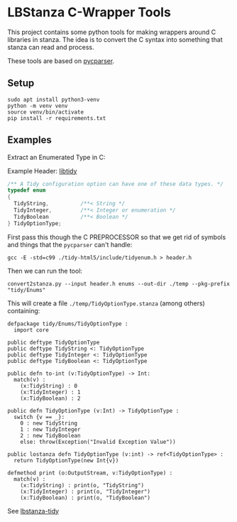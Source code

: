 # LBStanza C-Wrapper Tools

This project contains some python tools for making wrappers around C libraries in stanza. The idea is to convert the C syntax into something that stanza can read and process.

These tools are based on [pycparser](https://github.com/eliben/pycparser).

## Setup

```
sudo apt install python3-venv
python -m venv venv
source venv/bin/activate
pip install -r requirements.txt
```

## Examples

Extract an Enumerated Type in C:

Example Header: [libtidy](https://github.com/htacg/tidy-html5/blob/a873a190e10227c47c675b8c89e6619659784db9/include/tidyenum.h#L692)

```c
/** A Tidy configuration option can have one of these data types. */
typedef enum
{
  TidyString,          /**< String */
  TidyInteger,         /**< Integer or enumeration */
  TidyBoolean          /**< Boolean */
} TidyOptionType;

```

First pass this though the C PREPROCESSOR so that we get rid of
symbols and things that the `pycparser` can't handle:

```
gcc -E -std=c99 ./tidy-html5/include/tidyenum.h > header.h
```

Then we can run the tool:
```
convert2stanza.py --input header.h enums --out-dir ./temp --pkg-prefix "tidy/Enums"
```

This will create a file `./temp/TidyOptionType.stanza` (among others) containing:

```
defpackage tidy/Enums/TidyOptionType :
  import core

public deftype TidyOptionType
public deftype TidyString <: TidyOptionType
public deftype TidyInteger <: TidyOptionType
public deftype TidyBoolean <: TidyOptionType

public defn to-int (v:TidyOptionType) -> Int:
  match(v) :
    (x:TidyString) : 0
    (x:TidyInteger) : 1
    (x:TidyBoolean) : 2

public defn TidyOptionType (v:Int) -> TidyOptionType :
  switch {v == _}:
    0 : new TidyString
    1 : new TidyInteger
    2 : new TidyBoolean
    else: throw(Exception("Invalid Exception Value"))

public lostanza defn TidyOptionType (v:int) -> ref<TidyOptionType> :
  return TidyOptionType(new Int{v})

defmethod print (o:OutputStream, v:TidyOptionType) :
  match(v) :
    (x:TidyString) : print(o, "TidyString")
    (x:TidyInteger) : print(o, "TidyInteger")
    (x:TidyBoolean) : print(o, "TidyBoolean")
```

See [lbstanza-tidy](https://github.com/callendorph/lbstanza-tidy)
